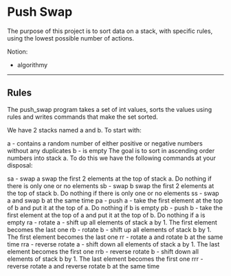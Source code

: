 # Push Swap 

The purpose of this project is to sort data on a stack, with specific rules, using the lowest possible number of actions.

Notion:
- algorithmy

-----

## Rules

The push_swap program takes a set of int values, sorts the values using rules and writes commands that make the set sorted. 

We have 2 stacks named a and b. To start with:

a - contains a random number of either positive or negative numbers without any duplicates
b - is empty
The goal is to sort in ascending order numbers into stack a. To do this we have the following commands at your disposal:

sa - swap a swap the first 2 elements at the top of stack a. Do nothing if there is only one or no elements
sb - swap b swap the first 2 elements at the top of stack b. Do nothing if there is only one or no elements
ss - swap a and swap b at the same time
pa - push a - take the first element at the top of b and put it at the top of a. Do nothing if b is empty
pb - push b - take the first element at the top of a and put it at the top of b. Do nothing if a is empty
ra - rotate a - shift up all elements of stack a by 1. The first element becomes the last one
rb - rotate b - shift up all elements of stack b by 1. The first element becomes the last one
rr - rotate a and rotate b at the same time
rra - reverse rotate a - shift down all elements of stack a by 1. The last element becomes the first one
rrb - reverse rotate b - shift down all elements of stack b by 1. The last element becomes the first one
rrr - reverse rotate a and reverse rotate b at the same time

